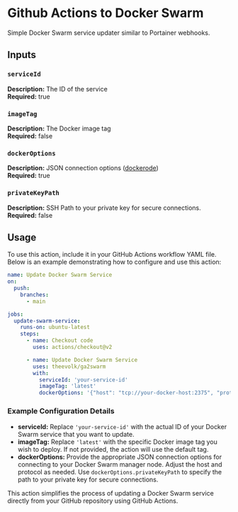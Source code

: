 # Github Actions to Docker Swarm

Simple Docker Swarm service updater similar to Portainer webhooks.

## Inputs

### `serviceId`

**Description:** The ID of the service  
**Required:** true

### `imageTag`

**Description:** The Docker image tag  
**Required:** false

### `dockerOptions`

**Description:** JSON connection options ([dockerode](https://github.com/apocas/dockerode))  
**Required:** true  

### `privateKeyPath`

**Description:** SSH Path to your private key for secure connections.
**Required:** false  


## Usage

To use this action, include it in your GitHub Actions workflow YAML file. Below is an example demonstrating how to configure and use this action:

```yaml
name: Update Docker Swarm Service
on:
  push:
    branches:
      - main

jobs:
  update-swarm-service:
    runs-on: ubuntu-latest
    steps:
      - name: Checkout code
        uses: actions/checkout@v2

      - name: Update Docker Swarm Service
        uses: theevolk/ga2swarm
        with:
          serviceId: 'your-service-id'
          imageTag: 'latest'
          dockerOptions: '{"host": "tcp://your-docker-host:2375", "protocol": "https", "privateKeyPath": "/path/to/your/private/key"}'
```

### Example Configuration Details

- **serviceId:** Replace `'your-service-id'` with the actual ID of your Docker Swarm service that you want to update.
- **imageTag:** Replace `'latest'` with the specific Docker image tag you wish to deploy. If not provided, the action will use the default tag.
- **dockerOptions:** Provide the appropriate JSON connection options for connecting to your Docker Swarm manager node. Adjust the host and protocol as needed. Use `dockerOptions.privateKeyPath` to specify the path to your private key for secure connections.

This action simplifies the process of updating a Docker Swarm service directly from your GitHub repository using GitHub Actions.